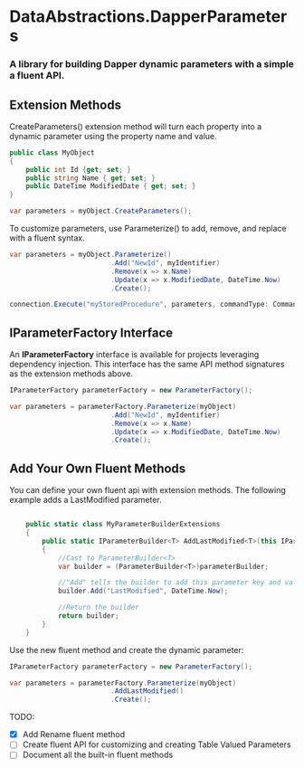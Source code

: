 # DataAbstractions.DapperParameters 

### A library for building Dapper dynamic parameters with a simple a fluent API.

## Extension Methods

CreateParameters() extension method will turn each property into a dynamic parameter using the property name and value.
```csharp
public class MyObject
{
    public int Id {get; set; }
    public string Name { get; set; }
    public DateTime ModifiedDate { get; set; }
}
```

```csharp
var parameters = myObject.CreateParameters();
```

To customize parameters, use Parameterize() to add, remove, and replace with a fluent syntax.
```csharp
var parameters = myObject.Parameterize()
                         .Add("NewId", myIdentifier)
                         .Remove(x => x.Name)
                         .Update(x => x.ModifiedDate, DateTime.Now)
                         .Create();

connection.Execute("myStoredProcedure", parameters, commandType: CommandType.StoredProcedure);                         
```

## IParameterFactory Interface

An **IParameterFactory** interface is available for projects leveraging dependency injection. This interface has the same API method signatures as the extension methods above.  

```csharp
IParameterFactory parameterFactory = new ParameterFactory();

var parameters = parameterFactory.Parameterize(myObject)
                         .Add("NewId", myIdentifier)
                         .Remove(x => x.Name)
                         .Update(x => x.ModifiedDate, DateTime.Now)
                         .Create();

```

## Add Your Own Fluent Methods

You can define your own fluent api with extension methods.  The following example adds a LastModified parameter.

```csharp

    public static class MyParameterBuilderExtensions
    {
        public static IParameterBuilder<T> AddLastModified<T>(this IParameterBuilder<T> parameterBuilder)
        {
            //Cast to ParameterBuilder<T>
            var builder = (ParameterBuilder<T>)parameterBuilder; 

            //"Add" tells the builder to add this parameter key and value
            builder.Add("LastModified", DateTime.Now);

            //Return the builder
            return builder;
        }
    }
```

Use the new fluent method and create the dynamic parameter: 

```csharp
IParameterFactory parameterFactory = new ParameterFactory();

var parameters = parameterFactory.Parameterize(myObject)
                         .AddLastModified()
                         .Create();

```

TODO:
- [x] Add Rename fluent method
- [ ] Create fluent API for customizing and creating Table Valued Parameters
- [ ] Document all the built-in fluent methods
